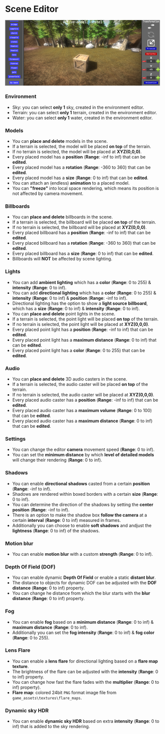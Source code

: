 # Scene Editor
![scene](../images/scene_editor.png)
### Environment
- Sky: you can select **only 1** sky, created in the environment editor.
- Terrain: you can select **only 1** terrain, created in the environment editor.
- Water: you can select **only 1** water, created in the environment editor.
### Models
- You can **place and delete** models in the scene.
- If a terrain is selected, the model will be placed **on top** of the terrain.
- If no terrain is selected, the model will be placed at **XYZ(0,0,0)**.
- Every placed model has a **position** (**Range**: -inf to inf) that can be **edited**.
- Every placed model has a **rotation** (**Range**: -360 to 360) that can be **edited**.
- Every placed model has a **size** (**Range**: 0 to inf) that can be **edited**.
- You can attach an (endless) **animation** to a placed model.
- You can **"freeze"** into local space rendering, which means its position is not affected by camera movement.
### Billboards
- You can **place and delete** billboards in the scene.
- If a terrain is selected, the billboard will be placed **on top** of the terrain.
- If no terrain is selected, the billboard will be placed at **XYZ(0,0,0)**.
- Every placed billboard has a **position** (**Range**: -inf to inf) that can be **edited**.
- Every placed billboard has a **rotation** (**Range**: -360 to 360) that can be **edited**.
- Every placed billboard has a **size** (**Range**: 0 to inf) that can be **edited**.
- Billboards will **NOT** be affected by scene lighting.
### Lights
- You can add **ambient lighting** which has a **color** (**Range**: 0 to 255) & **intensity** (**Range**: 0 to inf).
- You can add **directional lighting** which has a **color** (**Range**: 0 to 255) & **intensity** (**Range**: 0 to inf) & **position** (**Range**: -inf to inf).
- Directional lighting has the option to show a **light source billboard**, which has a **size** (**Range**: 0 to inf) & **intensity** (**Range**: 0 to inf).
- You can **place and delete** point lights in the scene.
- If a terrain is selected, the point light will be placed **on top** of the terrain.
- If no terrain is selected, the point light will be placed at **XYZ(0,0,0)**.
- Every placed point light has a **position** (**Range**: -inf to inf) that can be **edited**.
- Every placed point light has a **maximum distance** (**Range**: 0 to inf) that can be **edited**.
- Every placed point light has a **color** (**Range**: 0 to 255) that can be **edited**.
### Audio
- You can **place and delete** 3D audio casters in the scene.
- If a terrain is selected, the audio caster will be placed **on top** of the terrain.
- If no terrain is selected, the audio caster will be placed at **XYZ(0,0,0)**.
- Every placed audio caster has a **position** (**Range**: -inf to inf) that can be **edited**.
- Every placed audio caster has a **maximum volume** (**Range**: 0 to 100) that can be **edited**.
- Every placed audio caster has a **maximum distance** (**Range**: 0 to inf) that can be **edited**.
### Settings
- You can change the editor **camera** movement speed (**Range**: 0 to inf).
- You can set the **minimum distance** by which **level of detailed models** will change their rendering (**Range**: 0 to inf).
### Shadows
- You can enable **directional shadows** casted from a certain **position** (**Range**: -inf to inf).
- Shadows are rendered within boxed borders with a certain **size** (**Range**: 0 to inf).
- You can determine the direction of the shadows by setting the **center position** (**Range**: -inf to inf).
- There is an option to make the shadow box **follow the camera** at a certain **interval** (**Range**: 0 to inf) measured in frames.
- Additionally you can choose to enable **soft shadows** and andjust the **lightness** (**Range**: 0 to inf) of the shadows.
### Motion blur
- You can enable **motion blur** with a custom **strength** (**Range**: 0 to inf).
### Depth Of Field (DOF)
- You can enable dynamic **Depth Of Field** or enable a static **distant blur**.
- The distance to objects for dynamic DOF can be adjusted with the **DOF distance** (**Range**: 0 to inf) property.
- You can change he distance from which the blur starts with the **blur distance** (**Range**: 0 to inf) property.
### Fog
- You can enable **fog** based on a **minimum distance** (**Range**: 0 to inf) & **maximum distance** (**Range**: 0 to inf).
- Additionally you can set the **fog intensity** (**Range**: 0 to inf) & **fog color** (**Range**: 0 to 255).
### Lens Flare
- You can enable a **lens flare** for directional lighting based on a **flare map texture**.
- The brightness of the flare can be adjusted with the **intensity** (**Range**: 0 to inf) property.
- You can change how fast the flare fades with the **multiplier** (**Range**: 0 to inf) property).
- **Flare map**: colored 24bit `PNG` format image file from `game_assets\textures\flare_maps`.
### Dynamic sky HDR
- You can enable **dynamic sky HDR** based on extra **intensity** (**Range**: 0 to inf) that is added to the sky rendering.
